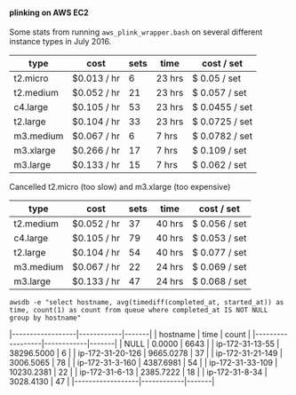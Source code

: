 #### plinking on AWS EC2

Some stats from running `aws_plink_wrapper.bash` on several different instance types in July 2016.


type      | cost        | sets | time   | cost / set
--------- | ----------- | ---- | ------ | ------------
t2.micro  | $0.013 / hr |   6  | 23 hrs | $ 0.05 / set
t2.medium | $0.052 / hr |  21  | 23 hrs | $ 0.057 / set
c4.large  | $0.105 / hr |  53  | 23 hrs | $ 0.0455 / set
t2.large  | $0.104 / hr |  33  | 23 hrs | $ 0.0725 / set
m3.medium | $0.067 / hr |  6   |  7 hrs | $ 0.0782 / set
m3.xlarge | $0.266 / hr |  17  |  7 hrs | $ 0.109 / set
m3.large  | $0.133 / hr |  15  |  7 hrs | $ 0.062 / set

Cancelled t2.micro (too slow) and m3.xlarge (too expensive)

type      | cost        | sets | time   | cost / set
--------- | ----------- | ---- | ------ | ------------
t2.medium | $0.052 / hr |  37  | 40 hrs | $ 0.056 / set
c4.large  | $0.105 / hr |  79  | 40 hrs | $ 0.053 / set
t2.large  | $0.104 / hr |  54  | 40 hrs | $ 0.077 / set
m3.medium | $0.067 / hr |  22  | 24 hrs | $ 0.069 / set
m3.large  | $0.133 / hr |  47  | 24 hrs | $ 0.068 / set


`awsdb -e "select hostname, avg(timediff(completed_at, started_at)) as time, count(1) as count from queue where completed_at IS NOT NULL group by hostname"`

|------------------|------------|-------|
| hostname         | time       | count |
|------------------|------------|-------|
| NULL             |     0.0000 |  6643 |
| ip-172-31-13-55  | 38296.5000 |     6 |
| ip-172-31-20-126 |  9665.0278 |    37 |
| ip-172-31-21-149 |  3006.5065 |    78 |
| ip-172-31-3-160  |  4387.6981 |    54 |
| ip-172-31-33-109 | 10230.2381 |    22 |
| ip-172-31-6-13   |  2385.7222 |    18 |
| ip-172-31-8-34   |  3028.4130 |    47 |
|------------------|------------|-------|

